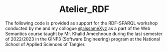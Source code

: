 <h1 align="center"> Atelier_RDF </h1>

The following code is provided as support for the RDF-SPARQL workshop conducted by me and my collogue <a href="https://github.com/aissameXyz">@aissameXyz<a/> as a part of the Web Semantics course taught by Mr. Khalid Amechnoue during the last semester of 2022/2023 in the GINF3 (Software Engineering) program at the National School of Applied Sciences of Tangier.



